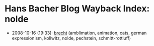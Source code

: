 # Hans Bacher Blog Wayback Index: nolde

* 2008-10-16 (19:33): [brecht](https://web.archive.org/web/https://one1more2time3.wordpress.com/2008/10/16/brecht/) (amblimation, animation, cats, german expressionism, kollwitz, nolde, pechstein, schmitt-rottluff)